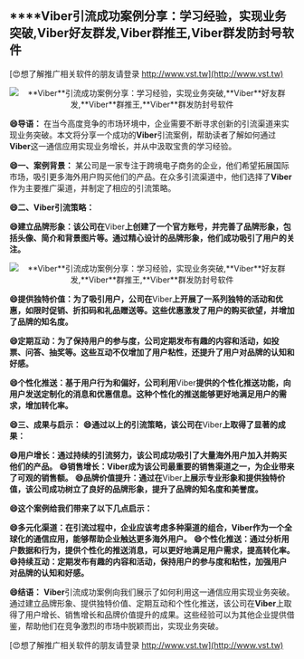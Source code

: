 ## ****Viber**引流成功案例分享：学习经验，实现业务突破,**Viber**好友群发,**Viber**群推王,**Viber**群发防封号软件**

[😍想了解推广相关软件的朋友请登录 http://www.vst.tw](http://www.vst.tw)

 <center><img src="https://vst.tw/MP4/tuiguang/png/1.png" alt="**Viber**引流成功案例分享：学习经验，实现业务突破,**Viber**好友群发,**Viber**群推王,**Viber**群发防封号软件"></center>

**😄导语：**
在当今高度竞争的市场环境中，企业需要不断寻求创新的引流渠道来实现业务突破。本文将分享一个成功的**Viber**引流案例，帮助读者了解如何通过**Viber**这一通信应用实现业务增长，并从中汲取宝贵的学习经验。

**😄一、案例背景：**
某公司是一家专注于跨境电子商务的企业，他们希望拓展国际市场，吸引更多海外用户购买他们的产品。在众多引流渠道中，他们选择了**Viber**作为主要推广渠道，并制定了相应的引流策略。

**😄二、**Viber**引流策略：**

**😄建立品牌形象：该公司在**Viber**上创建了一个官方账号，并完善了品牌形象，包括头像、简介和背景图片等。通过精心设计的品牌形象，他们成功吸引了用户的关注。**

 <center><img src="https://vst.tw/MP4/tuiguang/png/6.png" alt="**Viber**引流成功案例分享：学习经验，实现业务突破,**Viber**好友群发,**Viber**群推王,**Viber**群发防封号软件"></center>

**😄提供独特价值：为了吸引用户，公司在**Viber**上开展了一系列独特的活动和优惠，如限时促销、折扣码和礼品赠送等。这些优惠激发了用户的购买欲望，并增加了品牌的知名度。**

**😄定期互动：为了保持用户的参与度，公司定期发布有趣的内容和活动，如投票、问答、抽奖等。这些互动不仅增加了用户粘性，还提升了用户对品牌的认知和好感。**

**😄个性化推送：基于用户行为和偏好，公司利用**Viber**提供的个性化推送功能，向用户发送定制化的消息和优惠信息。这种个性化的推送能够更好地满足用户的需求，增加转化率。**

**😄三、成果与启示：**
**😄通过以上的引流策略，该公司在**Viber**上取得了显著的成果：**

**😄用户增长：通过持续的引流努力，该公司成功吸引了大量海外用户加入并购买他们的产品。**
**😄销售增长：**Viber**成为该公司最重要的销售渠道之一，为企业带来了可观的销售额。**
**😄品牌价值提升：通过在**Viber**上展示专业形象和提供独特价值，该公司成功树立了良好的品牌形象，提升了品牌的知名度和美誉度。**

**😄这个案例给我们带来了以下几点启示：**

**😄多元化渠道：在引流过程中，企业应该考虑多种渠道的组合，**Viber**作为一个全球化的通信应用，能够帮助企业触达更多海外用户。**
**😄个性化推送：通过分析用户数据和行为，提供个性化的推送消息，可以更好地满足用户需求，提高转化率。**
**😄持续互动：定期发布有趣的内容和活动，保持用户的参与度和粘性，加强用户对品牌的认知和好感。**

**😄结语：**
**Viber**引流成功案例向我们展示了如何利用这一通信应用实现业务突破。通过建立品牌形象、提供独特价值、定期互动和个性化推送，该公司在**Viber**上取得了用户增长、销售增长和品牌价值提升的成果。这些经验可以为其他企业提供借鉴，帮助他们在竞争激烈的市场中脱颖而出，实现业务突破。

[😍想了解推广相关软件的朋友请登录 http://www.vst.tw](http://www.vst.tw)



